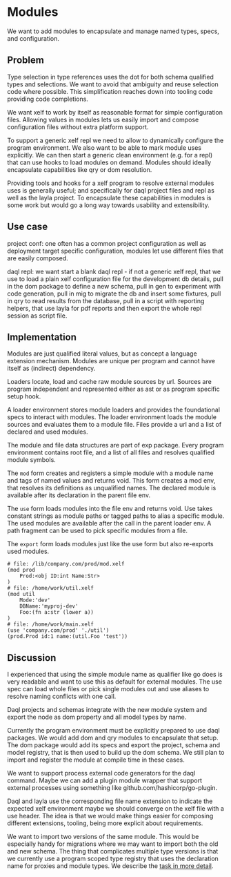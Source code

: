 Modules
=======

We want to add modules to encapsulate and manage named types, specs, and configuration.

Problem
-------

Type selection in type references uses the dot for both schema qualified types and selections. We
want to avoid that ambiguity and reuse selection code where possible. This simplification reaches
down into tooling code providing code completions.

We want xelf to work by itself as reasonable format for simple configuration files. Allowing values
in modules lets us easily import and compose configuration files without extra platform support.

To support a generic xelf repl we need to allow to dynamically configure the program environment. We
also want to be able to mark module uses explicitly. We can then start a generic clean environment
(e.g. for a repl) that can use hooks to load modules on demand. Modules should ideally encapsulate
capabilities like qry or dom resolution.

Providing tools and hooks for a xelf program to resolve external modules uses is generally useful;
and specifically for daql project files and repl as well as the layla project. To encapsulate these
capabilities in modules is some work but would go a long way towards usability and extensibility.

Use case
--------

project conf: one often has a common project configuration as well as deployment target specific
configuration, modules let use different files that are easily composed.

daql repl: we want start a blank daql repl - if not a generic xelf repl, that we use to load
a plain xelf configuration file for the development db details, pull in the dom package to define
a new schema, pull in gen to experiment with code generation, pull in mig to migrate the db and
insert some fixtures, pull in qry to read results from the database, pull in a script with reporting
helpers, that use layla for pdf reports and then export the whole repl session as script file.


Implementation
--------------

Modules are just qualified literal values, but as concept a language extension mechanism.
Modules are unique per program and cannot have itself as (indirect) dependency.

Loaders locate, load and cache raw module sources by url. Sources are program independent and
represented either as ast or as program specific setup hook.

A loader environment stores module loaders and provides the foundational specs to interact with
modules. The loader environment loads the module sources and evaluates them to a module file.
Files provide a url and a list of declared and used modules.

The module and file data structures are part of exp package. Every program environment contains root
file, and a list of all files and resolves qualified module symbols.

The `mod` form creates and registers a simple module with a module name and tags of named values and
returns void. This form creates a mod env, that resolves its definitions as unqualified names. The
declared module is available after its declaration in the parent file env.

The `use` form loads modules into the file env and returns void. Use takes constant strings as
module paths or tagged paths to alias a specific module. The used modules are available after the
call in the parent loader env. A path fragment can be used to pick specific modules from a file.

The `export` form loads modules just like the use form but also re-exports used modules.

	# file: /lib/company.com/prod/mod.xelf
	(mod prod
		Prod:<obj ID:int Name:Str>
	)
	# file: /home/work/util.xelf
	(mod util
		Mode:'dev'
		DBName:'myproj-dev'
		Foo:(fn a:str (lower a))
	)
	# file: /home/work/main.xelf
	(use 'company.com/prod' './util')
	(prod.Prod id:1 name:(util.Foo 'test'))

Discussion
----------

I experienced that using the simple module name as qualifier like go does is very readable and want
to use this as default for external modules. The use spec can load whole files or pick single
modules out and use aliases to resolve naming conflicts with one call.

Daql projects and schemas integrate with the new module system and export the node as dom property
and all model types by name.

Currently the program environment must be explicitly prepared to use daql packages. We would add dom
and qry modules to encapsulate that setup. The dom package would add its specs and export the
project, schema and model registry, that is then used to build up the dom schema. We still plan to
import and register the module at compile time in these cases.

We want to support process external code generators for the daql command. Maybe we can add a plugin
module wrapper that support external processes using something like github.com/hashicorp/go-plugin.

Daql and layla use the corresponding file name extension to indicate the expected xelf environment
maybe we should converge on the xelf file with a use header. The idea is that we would make things
easier for composing different extensions, tooling, being more explicit about requirements.

We want to import two versions of the same module. This would be especially handy for migrations
where we may want to import both the old and new schema. The thing that complicates multiple type
versions is that we currently use a program scoped type registry that uses the declaration name for
proxies and module types. We describe the [task in more detail](./lit_reg_split.md).
